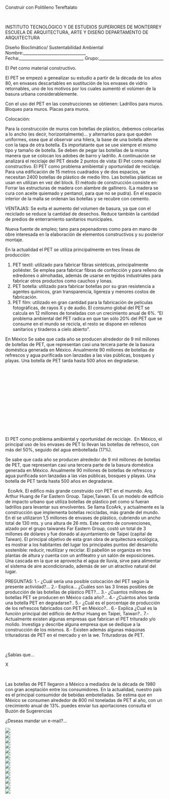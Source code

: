 

Construir con Politileno Tereftalato




 
 

INSTITUTO TECNOLÓGICO Y DE ESTUDIOS SUPERIORES DE MONTERREY 
ESCUELA DE ARQUITECTURA, ARTE Y DISEÑO 
DEPARTAMENTO DE ARQUITECTURA

Diseño Bioclimático/ Sustentabilidad Ambiental
Nombre:_______________________________ 
Fecha:________________________________ 
Grupo:________________________________ 


El Pet como material constructivo.   


 El PET se empezó a genealizar su estudio a partir de la década de los años 80, en envases descartables en sustitución de los envases de vidrio retornables, uno de los motivos por los cuales aumentó el volúmen de la basura urbana considerablemente. 

 Con el uso del PET en las construcciones se obtienen: 
 Ladrillos para muros. 
 Bloques para muros.
 Placas para muros.

 Colocación: 

 Para la construcción de muros con botellas de plástico, debemos colocarlas a lo ancho (es decir, horizontalmente)... y alternarlos para que queden uniformes, osea que al observar una hilera, la base de una botella alterne con la tapa de otra botella.
 Es importatante que se use siempre el mismo tipo y tamaño de botella. 
 Se deben de pegar las botellas de la misma manera que se colocan los adobes de barro y ladrillo. 
 A continuación se analizará el reciclaje del PET desde 2 puntos de vista: 
El Pet como material constructivo. 
El PET como problema amibiental y oportunidad de reciclaje.
 Para una edificación de 15 metros cuadrados y de dos espacios, se necesitan 2400 botellas de plástico de medio litro. 
 Las botellas plásticas se usan en utilizan en vez del block. 
 El método de construcción consiste en: 
 Forrar las estructuras de madera con alambre de gallinero. (La madera se cura con aceite quiemado y pentanol, para que no se pudra). En el espacio interior de la malla se ordenan las botellas y se recubre con cemento. 

 VENTAJAS: 
 Se evita el aumento del volumen de basura, ya que con el reciclado se reduce la cantidad de desechos.
 Reduce también la cantidad de predios de enterramiento sanitarios municipales. 
 
 Nueva fuente de empleo; tano para pepenadores como para en mano de obre interesada en la elaboración de elementos constructivos y su posterior montaje.
 

 En la actualidad el PET se utiliza principalmente en tres líneas de producción:
 
1. PET textil: utilizado para fabricar fibras sintéticas, principalmente poliéster. Se emplea para fabricar fibras de confección y para relleno de edredones o almohadas, además de usarse en tejidos industriales para fabricar otros productos como cauchos y lonas.
 2. PET botella: utilizado para fabricar botellas por su gran resistencia a agentes químicos, gran transparencia, ligereza y menores costos de fabricación.
 3. PET film: utilizado en gran cantidad para la fabricación de películas fotográficas, de rayos X y de audio.
 El consumo global del PET se calcula en 12 millones de toneladas con un crecimiento anual de 6%. “El problema ambiental del PET radica en que tan sólo 20% del PET que se consume en el mundo se recicla, el resto se dispone en rellenos sanitarios y tiraderos a cielo abierto”.
 

 
 En México Se sabe que cada año se producen alrededor de 9 mil millones de botellas de PET, que representan casi una tercera parte de la basura doméstica generada en México. Anualmente 90 millones de botellas de refrescos y agua purificada son lanzadas a las vías públicas, bosques y playas. 
 Una botella de PET tarda hasta 500 años en degradarse.







  
 




 
 












  
 


  












  


 





 
 
El PET como problema amibiental y oportunidad de reciclaje.  
 En México, el principal uso de los envases de PET lo llevan las botellas de refresco, con más del 50%, seguido del agua embotellada (17%). 

Se sabe que cada año se producen alrededor de 9 mil millones de botellas de PET, que representan casi una tercera parte de la basura doméstica generada en México. Anualmente 90 millones de botellas de refrescos y agua purificada son lanzadas a las vías públicas, bosques y playas. Una botella de PET tarda hasta 500 años en degradarse. 

 
EcoArk. El edifico más grande construído con PET en el munndo. 
Arq. Arthur Huang de Far Eastern Group. Taipei,Taiwan. 
Es un modelo de edificio de impacto urbano que utiliza botellas de plástico pet como si fueran ladrillos para levantar sus envolventes.
Se llama EcoArk, y actualmente es la construcción que implementa botellas recicladas, más grande del mundo. En él se utilizaron 1,5 millones de envases de plástico, cubriendo un ancho total de 130 mts. y una altura de 26 mts. 
Este centro de convenciones, alzado por el grupo taiwanés Far Eastern Group, costó un total de 3 millones de dólares y fue donado al ayuntamiento de Taipei (capital de Taiwan).
El principal objetivo de esta gran obra de arquitectura ecológica, es mostrar a los habitantes del lugar los principales puntos del desarrollo sostenible: reducir, reutilizar y reciclar.
El pabellón se organiza en tres plantas de altura y cuenta con un anfiteatro y un salón de exposiciones.
Una cascada en la que se aprovecha el agua de lluvia, sirve para alimentar el sistema de aire acondicionado, además de ser un atractivo natural del lugar. 

PREGUNTAS: 
1.- ¿Cuál sería una posible colocación del PET según la presente actividad?... 
2.- Explica... ¿Cuáles son las 3 líneas posibles de producción de las botellas de plástico PET?... 
3.- ¿Cuantos millones de botellas PET se producen en México cada año?... 
4.- ¿Cuántos años tarda una botella PET en degradarse?.. 
5.- ¿Cuál es el porcentaje de producción de los refrescos fabricados con PET en México?...
6.- Explica ¿Cual es la función principal del edificio de Arthur Huang en Taipei, Taiwan?..
7.- Actualmente existen algunas empresas que fabrican el PET triturado y/o molido. Investiga y describe alguna empresa que se dedique a la construcción de los mismos.
8.- Existen además algunas máquinas trituradoras de PET en el mercado y en la we. Trituradoras de PET. 
 


 

 












¿Sabías que...




X




 

Las botellas de PET llegaron a México a mediados de la década de 1980 con gran aceptación entre los consumidores.
 En la actualidad, nuestro país es el principal consumidor de bebidas embotelladas. 
 Se estima que en México se consumen alrededor de 800 mil toneladas de PET al año, con un crecimiento anual de 13%. 
puedes enviar tus aportaciones consulta el Buzón de Sugerencias 


 ¿Deseas mandar un e-mail?...



<div class="mdl-grid">
<div class="mdl-cell mdl-cell--6-col mdl-typography--text-center">
<img src='./content/4/M4.56/arrw08_22a.gif'>
</div>
<div class="mdl-cell mdl-cell--6-col mdl-typography--text-center">
<img src='./content/4/M4.56/PET.11.jpg'>
</div>
<div class="mdl-cell mdl-cell--6-col mdl-typography--text-center">
<img src='./content/4/M4.56/pet.1.jpg'>
</div>
<div class="mdl-cell mdl-cell--6-col mdl-typography--text-center">
<img src='./content/4/M4.56/pet.5.jpg'>
</div>
<div class="mdl-cell mdl-cell--6-col mdl-typography--text-center">
<img src='./content/4/M4.56/pet.4.jpg'>
</div>
<div class="mdl-cell mdl-cell--6-col mdl-typography--text-center">
<img src='./content/4/M4.56/pet.3.jpg'>
</div>
<div class="mdl-cell mdl-cell--6-col mdl-typography--text-center">
<img src='./content/4/M4.56/pet.2.jpg'>
</div>
<div class="mdl-cell mdl-cell--6-col mdl-typography--text-center">
<img src='./content/4/M4.56/arrw08_22a.gif'>
</div>
<div class="mdl-cell mdl-cell--6-col mdl-typography--text-center">
<img src='./content/4/M4.56/Pet.7.jpg'>
</div>
<div class="mdl-cell mdl-cell--6-col mdl-typography--text-center">
<img src='./content/4/M4.56/pet.20.jpg'>
</div>
<div class="mdl-cell mdl-cell--6-col mdl-typography--text-center">
<img src='./content/4/M4.56/sugerencias.gif'>
</div>
<div class="mdl-cell mdl-cell--6-col mdl-typography--text-center">
<img src='./content/4/M4.56/fv3.jpg'>
</div>
<div class="mdl-cell mdl-cell--6-col mdl-typography--text-center">
<img src='./content/4/M4.56/email_41.gif'>
</div>
</div>